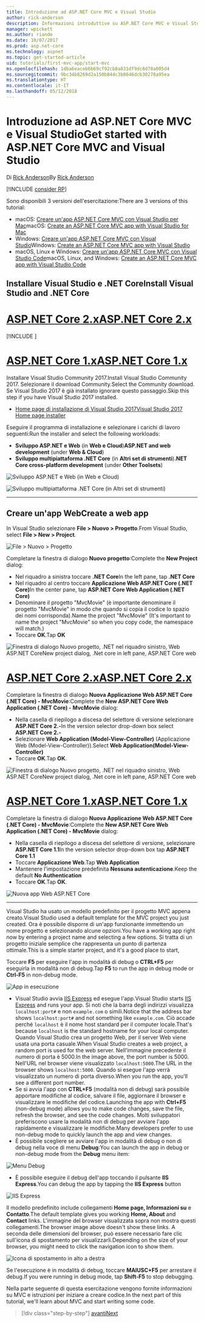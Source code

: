 ```yaml
---
title: Introduzione ad ASP.NET Core MVC e Visual Studio
author: rick-anderson
description: Informazioni introduttive su ASP.NET Core MVC e Visual Studio.
manager: wpickett
ms.author: riande
ms.date: 10/07/2017
ms.prod: asp.net-core
ms.technology: aspnet
ms.topic: get-started-article
uid: tutorials/first-mvc-app/start-mvc
ms.openlocfilehash: 1dba6eaceb6b69cf92cb8a831df9dc8d70a005d4
ms.sourcegitcommit: 9bc34b8269d2a150b844c3b8646dcb30278a95ea
ms.translationtype: HT
ms.contentlocale: it-IT
ms.lasthandoff: 05/12/2018
---
```

# <a name="get-started-with-aspnet-core-mvc-and-visual-studio"></a><span data-ttu-id="32dc3-103">Introduzione ad ASP.NET Core MVC e Visual Studio</span><span class="sxs-lookup"><span data-stu-id="32dc3-103">Get started with ASP.NET Core MVC and Visual Studio</span></span>

<span data-ttu-id="32dc3-104">Di [Rick Anderson](https://twitter.com/RickAndMSFT)</span><span class="sxs-lookup"><span data-stu-id="32dc3-104">By [Rick Anderson](https://twitter.com/RickAndMSFT)</span></span>

[!INCLUDE [consider RP](../../includes/razor.md)]

<span data-ttu-id="32dc3-105">Sono disponibili 3 versioni dell'esercitazione:</span><span class="sxs-lookup"><span data-stu-id="32dc3-105">There are 3 versions of this tutorial:</span></span>

* <span data-ttu-id="32dc3-106">macOS: [Creare un'app ASP.NET Core MVC con Visual Studio per Mac](xref:tutorials/first-mvc-app-mac/start-mvc)</span><span class="sxs-lookup"><span data-stu-id="32dc3-106">macOS: [Create an ASP.NET Core MVC app with Visual Studio for Mac](xref:tutorials/first-mvc-app-mac/start-mvc)</span></span>
* <span data-ttu-id="32dc3-107">Windows: [Creare un'app ASP.NET Core MVC con Visual Studio](xref:tutorials/first-mvc-app/start-mvc)</span><span class="sxs-lookup"><span data-stu-id="32dc3-107">Windows: [Create an ASP.NET Core MVC app with Visual Studio](xref:tutorials/first-mvc-app/start-mvc)</span></span>
* <span data-ttu-id="32dc3-108">macOS, Linux e Windows: [Creare un'app ASP.NET Core MVC con Visual Studio Code](xref:tutorials/first-mvc-app-xplat/start-mvc)</span><span class="sxs-lookup"><span data-stu-id="32dc3-108">macOS, Linux, and Windows: [Create an ASP.NET Core MVC app with Visual Studio Code](xref:tutorials/first-mvc-app-xplat/start-mvc)</span></span>

## <a name="install-visual-studio-and-net-core"></a><span data-ttu-id="32dc3-109">Installare Visual Studio e .NET Core</span><span class="sxs-lookup"><span data-stu-id="32dc3-109">Install Visual Studio and .NET Core</span></span>

# <a name="aspnet-core-2xtabaspnetcore2x"></a>[<span data-ttu-id="32dc3-110">ASP.NET Core 2.x</span><span class="sxs-lookup"><span data-stu-id="32dc3-110">ASP.NET Core 2.x</span></span>](#tab/aspnetcore2x/)

[!INCLUDE [](~/includes/net-core-prereqs.md)]

# <a name="aspnet-core-1xtabaspnetcore1x"></a>[<span data-ttu-id="32dc3-111">ASP.NET Core 1.x</span><span class="sxs-lookup"><span data-stu-id="32dc3-111">ASP.NET Core 1.x</span></span>](#tab/aspnetcore1x/)

<span data-ttu-id="32dc3-112">Installare Visual Studio Community 2017.</span><span class="sxs-lookup"><span data-stu-id="32dc3-112">Install Visual Studio Community 2017.</span></span> <span data-ttu-id="32dc3-113">Selezionare il download Community.</span><span class="sxs-lookup"><span data-stu-id="32dc3-113">Select the Community download.</span></span> <span data-ttu-id="32dc3-114">Se Visual Studio 2017 è già installato ignorare questo passaggio.</span><span class="sxs-lookup"><span data-stu-id="32dc3-114">Skip this step if you have Visual Studio 2017 installed.</span></span>

* [<span data-ttu-id="32dc3-115">Home page di installazione di Visual Studio 2017</span><span class="sxs-lookup"><span data-stu-id="32dc3-115">Visual Studio 2017 Home page installer</span></span>](https://www.visualstudio.com/)

<span data-ttu-id="32dc3-116">Eseguire il programma di installazione e selezionare i carichi di lavoro seguenti:</span><span class="sxs-lookup"><span data-stu-id="32dc3-116">Run the installer and select the following workloads:</span></span>

* <span data-ttu-id="32dc3-117">**Sviluppo ASP.NET e Web** (in **Web e Cloud**)</span><span class="sxs-lookup"><span data-stu-id="32dc3-117">**ASP.NET and web development** (under **Web & Cloud**)</span></span>
* <span data-ttu-id="32dc3-118">**Sviluppo multipiattaforma .NET Core** (in **Altri set di strumenti**)</span><span class="sxs-lookup"><span data-stu-id="32dc3-118">**.NET Core cross-platform development** (under **Other Toolsets**)</span></span>

![**Sviluppo ASP.NET e Web** (in **Web e Cloud**)](start-mvc/_static/web_workload.png)

![**Sviluppo multipiattaforma .NET Core** (in **Altri set di strumenti**)](start-mvc/_static/x_plat_wl.png)

---

## <a name="create-a-web-app"></a><span data-ttu-id="32dc3-121">Creare un'app Web</span><span class="sxs-lookup"><span data-stu-id="32dc3-121">Create a web app</span></span>

<span data-ttu-id="32dc3-122">In Visual Studio selezionare **File > Nuovo > Progetto**.</span><span class="sxs-lookup"><span data-stu-id="32dc3-122">From Visual Studio, select  **File > New > Project**.</span></span>

![File > Nuovo > Progetto](start-mvc/_static/alt_new_project.png)

<span data-ttu-id="32dc3-124">Completare la finestra di dialogo **Nuovo progetto**:</span><span class="sxs-lookup"><span data-stu-id="32dc3-124">Complete the **New Project** dialog:</span></span>

* <span data-ttu-id="32dc3-125">Nel riquadro a sinistra toccare **.NET Core**</span><span class="sxs-lookup"><span data-stu-id="32dc3-125">In the left pane, tap **.NET Core**</span></span>
* <span data-ttu-id="32dc3-126">Nel riquadro al centro toccare **Applicazione Web ASP.NET Core (.NET Core)**</span><span class="sxs-lookup"><span data-stu-id="32dc3-126">In the center pane, tap **ASP.NET Core Web Application (.NET Core)**</span></span>
* <span data-ttu-id="32dc3-127">Denominare il progetto "MvcMovie" (è importante denominare il progetto "MvcMovie" in modo che quando si copia il codice lo spazio dei nomi corrisponda).</span><span class="sxs-lookup"><span data-stu-id="32dc3-127">Name the project "MvcMovie" (It's important to name the project "MvcMovie" so when you copy code, the namespace will match.)</span></span>
* <span data-ttu-id="32dc3-128">Toccare **OK**.</span><span class="sxs-lookup"><span data-stu-id="32dc3-128">Tap **OK**</span></span>

![<span data-ttu-id="32dc3-129">Finestra di dialogo Nuovo progetto, .NET nel riquadro sinistro, Web ASP.NET Core</span><span class="sxs-lookup"><span data-stu-id="32dc3-129">New project dialog, .Net core in left pane, ASP.NET Core web</span></span> ](start-mvc/_static/new_project2.png)

# <a name="aspnet-core-2xtabaspnetcore2x"></a>[<span data-ttu-id="32dc3-130">ASP.NET Core 2.x</span><span class="sxs-lookup"><span data-stu-id="32dc3-130">ASP.NET Core 2.x</span></span>](#tab/aspnetcore2x)

<span data-ttu-id="32dc3-131">Completare la finestra di dialogo **Nuova Applicazione Web ASP.NET Core (.NET Core) - MvcMovie**:</span><span class="sxs-lookup"><span data-stu-id="32dc3-131">Complete the **New ASP.NET Core Web Application (.NET Core) - MvcMovie** dialog:</span></span>

* <span data-ttu-id="32dc3-132">Nella casella di riepilogo a discesa del selettore di versione selezionare **ASP.NET Core 2.-**</span><span class="sxs-lookup"><span data-stu-id="32dc3-132">In the version selector drop-down box select **ASP.NET Core 2.-**</span></span>
* <span data-ttu-id="32dc3-133">Selezionare **Web Application (Model-View-Controller)** (Applicazione Web (Model-View-Controller)).</span><span class="sxs-lookup"><span data-stu-id="32dc3-133">Select **Web Application(Model-View-Controller)**</span></span>
* <span data-ttu-id="32dc3-134">Toccare **OK**.</span><span class="sxs-lookup"><span data-stu-id="32dc3-134">Tap **OK**.</span></span>

![<span data-ttu-id="32dc3-135">Finestra di dialogo Nuovo progetto, .NET nel riquadro sinistro, Web ASP.NET Core</span><span class="sxs-lookup"><span data-stu-id="32dc3-135">New project dialog, .Net core in left pane, ASP.NET Core web</span></span> ](start-mvc/_static/new_project22.png)

# <a name="aspnet-core-1xtabaspnetcore1x"></a>[<span data-ttu-id="32dc3-136">ASP.NET Core 1.x</span><span class="sxs-lookup"><span data-stu-id="32dc3-136">ASP.NET Core 1.x</span></span>](#tab/aspnetcore1x)

<span data-ttu-id="32dc3-137">Completare la finestra di dialogo **Nuova Applicazione Web ASP.NET Core (.NET Core) - MvcMovie**:</span><span class="sxs-lookup"><span data-stu-id="32dc3-137">Complete the **New ASP.NET Core Web Application (.NET Core) - MvcMovie** dialog:</span></span>

* <span data-ttu-id="32dc3-138">Nella casella di riepilogo a discesa del selettore di versione, selezionare **ASP.NET Core 1.1**</span><span class="sxs-lookup"><span data-stu-id="32dc3-138">In the version selector drop-down box tap **ASP.NET Core 1.1**</span></span>
* <span data-ttu-id="32dc3-139">Toccare **Applicazione Web**.</span><span class="sxs-lookup"><span data-stu-id="32dc3-139">Tap **Web Application**</span></span>
* <span data-ttu-id="32dc3-140">Mantenere l'impostazione predefinita **Nessuna autenticazione**.</span><span class="sxs-lookup"><span data-stu-id="32dc3-140">Keep the default **No Authentication**</span></span>
* <span data-ttu-id="32dc3-141">Toccare **OK**.</span><span class="sxs-lookup"><span data-stu-id="32dc3-141">Tap **OK**.</span></span>

![Nuova app Web ASP.NET Core](start-mvc/_static/p3.png)

---

<span data-ttu-id="32dc3-143">Visual Studio ha usato un modello predefinito per il progetto MVC appena creato.</span><span class="sxs-lookup"><span data-stu-id="32dc3-143">Visual Studio used a default template for the MVC project you just created.</span></span> <span data-ttu-id="32dc3-144">Ora è possibile disporre di un'app funzionante immettendo un nome progetto e selezionando alcune opzioni.</span><span class="sxs-lookup"><span data-stu-id="32dc3-144">You have a working app right now by entering a project name and selecting a few options.</span></span> <span data-ttu-id="32dc3-145">Si tratta di un progetto iniziale semplice che rappresenta un punto di partenza ottimale.</span><span class="sxs-lookup"><span data-stu-id="32dc3-145">This is a simple starter project, and it's a good place to start,</span></span>

<span data-ttu-id="32dc3-146">Toccare **F5** per eseguire l'app in modalità di debug o **CTRL+F5** per eseguirla in modalità non di debug.</span><span class="sxs-lookup"><span data-stu-id="32dc3-146">Tap **F5** to run the app in debug mode or **Ctrl-F5** in non-debug mode.</span></span>
<!-- These images are also used by uid: tutorials/first-mvc-app-xplat/start-mvc -->
![App in esecuzione](start-mvc/_static/1.png)

* <span data-ttu-id="32dc3-148">Visual Studio avvia [IIS Express](/iis/extensions/introduction-to-iis-express/iis-express-overview) ed esegue l'app.</span><span class="sxs-lookup"><span data-stu-id="32dc3-148">Visual Studio starts [IIS Express](/iis/extensions/introduction-to-iis-express/iis-express-overview) and runs your app.</span></span> <span data-ttu-id="32dc3-149">Si noti che la barra degli indirizzi visualizza `localhost:port#` e non `example.com` o simili.</span><span class="sxs-lookup"><span data-stu-id="32dc3-149">Notice that the address bar shows `localhost:port#` and not something like `example.com`.</span></span> <span data-ttu-id="32dc3-150">Ciò accade perché `localhost` è il nome host standard per il computer locale.</span><span class="sxs-lookup"><span data-stu-id="32dc3-150">That's because `localhost` is the standard hostname for your local computer.</span></span> <span data-ttu-id="32dc3-151">Quando Visual Studio crea un progetto Web, per il server Web viene usata una porta casuale.</span><span class="sxs-lookup"><span data-stu-id="32dc3-151">When Visual Studio creates a web project, a random port is used for the web server.</span></span> <span data-ttu-id="32dc3-152">Nell'immagine precedente il numero di porta è 5000.</span><span class="sxs-lookup"><span data-stu-id="32dc3-152">In the image above, the port number is 5000.</span></span> <span data-ttu-id="32dc3-153">Nell'URL nel browser viene visualizzato `localhost:5000`.</span><span class="sxs-lookup"><span data-stu-id="32dc3-153">The URL in the browser shows `localhost:5000`.</span></span> <span data-ttu-id="32dc3-154">Quando si esegue l'app verrà visualizzato un numero di porta diverso.</span><span class="sxs-lookup"><span data-stu-id="32dc3-154">When you run the app, you'll see a different port number.</span></span>
* <span data-ttu-id="32dc3-155">Se si avvia l'app con **CTRL+F5** (modalità non di debug) sarà possibile apportare modifiche al codice, salvare il file, aggiornare il browser e visualizzare le modifiche del codice.</span><span class="sxs-lookup"><span data-stu-id="32dc3-155">Launching the app with **Ctrl+F5** (non-debug mode) allows you to make code changes, save the file, refresh the browser, and see the code changes.</span></span> <span data-ttu-id="32dc3-156">Molti sviluppatori preferiscono usare la modalità non di debug per avviare l'app rapidamente e visualizzare le modifiche.</span><span class="sxs-lookup"><span data-stu-id="32dc3-156">Many developers prefer to use non-debug mode to quickly launch the app and view changes.</span></span>
* <span data-ttu-id="32dc3-157">È possibile scegliere se avviare l'app in modalità di debug o non di debug nella voce di menu **Debug**:</span><span class="sxs-lookup"><span data-stu-id="32dc3-157">You can launch the app in debug or non-debug mode from the **Debug** menu item:</span></span>

![Menu Debug](start-mvc/_static/debug_menu.png)

* <span data-ttu-id="32dc3-159">È possibile eseguire il debug dell'app toccando il pulsante **IIS Express**.</span><span class="sxs-lookup"><span data-stu-id="32dc3-159">You can debug the app by tapping the **IIS Express** button</span></span>

![IIS Express](start-mvc/_static/iis_express.png)

<span data-ttu-id="32dc3-161">Il modello predefinito include collegamenti **Home page, Informazioni su** e **Contatto**.</span><span class="sxs-lookup"><span data-stu-id="32dc3-161">The default template gives you working **Home, About** and **Contact** links.</span></span> <span data-ttu-id="32dc3-162">L'immagine del browser visualizzata sopra non mostra questi collegamenti.</span><span class="sxs-lookup"><span data-stu-id="32dc3-162">The browser image above doesn't show these links.</span></span> <span data-ttu-id="32dc3-163">A seconda delle dimensioni del browser, può essere necessario fare clic sull'icona di spostamento per visualizzarli.</span><span class="sxs-lookup"><span data-stu-id="32dc3-163">Depending on the size of your browser, you might need to click the navigation icon to show them.</span></span>

![Icona di spostamento in alto a destra](start-mvc/_static/2.png)

<span data-ttu-id="32dc3-165">Se l'esecuzione è in modalità di debug, toccare **MAIUSC+F5** per arrestare il debug.</span><span class="sxs-lookup"><span data-stu-id="32dc3-165">If you were running in debug mode, tap **Shift-F5** to stop debugging.</span></span>

<span data-ttu-id="32dc3-166">Nella parte seguente di questa esercitazione vengono fornite informazioni su MVC e istruzioni per iniziare a creare codice.</span><span class="sxs-lookup"><span data-stu-id="32dc3-166">In the next part of this tutorial, we'll learn about MVC and start writing some code.</span></span>

> [!div class="step-by-step"]
> [<span data-ttu-id="32dc3-167">avanti</span><span class="sxs-lookup"><span data-stu-id="32dc3-167">Next</span></span>](adding-controller.md)  
